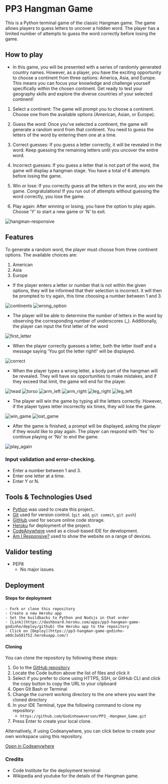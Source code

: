 # PP3 Hangman Game

This is a Python terminal game of the classic Hangman game. The game allows players to guess letters to uncover a hidden word. The player has a limited number of attempts to guess the word correctly before losing the game.

## How to play

- In this game, you will be presented with a series of randomly generated country names. However, as a player, you have the exciting opportunity to choose a continent from three options: America, Asia, and Europe. This means you can focus your knowledge and challenge yourself specifically within the chosen continent. Get ready to test your geography skills and explore the diverse countries of your selected continent!

1. Select a continent: The game will prompt you to choose a continent. Choose one from the available options (American, Asian, or Europe).

2. Guess the word: Once you've selected a continent, the game will generate a random word from that continent. You need to guess the letters of the word by entering them one at a time.

3. Correct guesses: If you guess a letter correctly, it will be revealed in the word. Keep guessing the remaining letters until you uncover the entire word.

4. Incorrect guesses: If you guess a letter that is not part of the word, the game will display a hangman stage. You have a total of 6 attempts before losing the game.

5. Win or lose: If you correctly guess all the letters in the word, you win the game. Congratulations! If you run out of attempts without guessing the word correctly, you lose the game.

6. Play again: After winning or losing, you have the option to play again. Choose 'Y' to start a new game or 'N' to exit.


<img src="docs/responsive_img/responsive.png" alt="hangman-responsive">


## Features

To generate a random word, the player must choose from three continent options. The available choices are:
1. American
2. Asia
3. Europe

- If the player enters a letter or number that is not within the given options, they will be informed that their selection is incorrect. it will then be prompted to try again, this time choosing a number between 1 and 3.

<img src="docs/features_img/continents_option.png" alt="continents">

<img src="docs/features_img/wrong_option.png" alt="wrong_option">

- The player will be able to determine the number of letters in the word by observing the corresponding number of underscores (_). Additionally, the player can input the first letter of the word

<img src="docs/features_img/first_letter.png" alt="first_letter">

- When the player correctly guesses a letter, both the letter itself and a message saying 'You got the letter right!' will be displayed.

<img src="docs/features_img/correct_letter.png" alt="correct">

- When the player types a wrong letter, a body part of the hangman will be revealed. They will have six opportunities to make mistakes, and if they exceed that limit, the game will end for the player.


<img src="docs/features_img/head.png" alt="head">

<img src="docs/features_img/torso.png" alt="torso">

<img src="docs/features_img/left_arm.png" alt="arm_left">

<img src="docs/features_img/right_arm.png" alt="arm_right">

<img src="docs/features_img/right_leg.png" alt="leg_right">

<img src="docs/features_img/left_leg.png" alt="leg_left">




- The player will win the game by typing all the letters correctly. However, if the player types letter incorrectly six times, they will lose the game.

<img src="docs/features_img/win_game.png" alt="win_game">

<img src="docs/features_img/lost_game.png" alt="lost_game">


- After the game is finished, a prompt will be displayed, asking the player if they would like to play again. The player can respond with 'Yes' to continue playing or 'No' to end the game.

<img src="docs/features_img/play_again.png" alt="play_again">


### Input validation and error-checking.

- Enter a number between 1 and 3.
- Enter one letter at a time.
- Enter Y or N.


## Tools & Technologies Used

- [Python](https://www.python.org/) was used to create this project..
- [Git](https://git-scm.com) used for version control. (`git add`, `git commit`, `git push`)
- [GitHub](https://github.com) used for secure online code storage.
- [Heroku](https://heroku.com) for deployment of the project.
- [CodeAnywhere](https://codeanywhere.com/) used as a cloud-based IDE for development.
- [Am I Responsive?](https://ui.dev/amiresponsive) used to show the website on a range of devices.

## Validor testing
- PEP8
  - No major issues.


## Deployment

#### Steps for deployment
    - Fork or clone this repository
    - Create a new Heroku app
    - Set the buildbacks to Python and Nodsjs in that order
    - [Link](https://dashboard.heroku.com/apps/pp3-hangman-game-godinho/deploy/github) the Heruku app to the repository
    - Click on [Deploy](https://pp3-hangman-game-godinho-a0dc3a581f52.herokuapp.com/)


#### Cloning

You can clone the repository by following these steps:

1. Go to the [GitHub repository](https://github.com/Godinhoweverson/PP3_-Hangman_Game)
2. Locate the Code button above the list of files and click it
3. Select if you prefer to clone using HTTPS, SSH, or GitHub CLI and click the copy button to copy the URL to your clipboard
4. Open Git Bash or Terminal
5. Change the current working directory to the one where you want the cloned directory
6. In your IDE Terminal, type the following command to clone my repository:
	- `https://github.com/Godinhoweverson/PP3_-Hangman_Game.git`
7. Press Enter to create your local clone.

Alternatively, if using Codeanywhere, you can click below to create your own workspace using this repository.

[Open in Codeanywhere](https://app.codeanywhere.com/workspace/create#https://github.com/Godinhoweverson/PP3_-Hangman_Game)


 ### Credits

- Code Institute for the deployment terminal
- Wikipedia and youtube for the details of the Hangman game.
